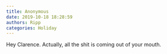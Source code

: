 ```yaml
---
title: Anonymous
date: 2019-10-18 18:28:59
authors: Ripp
categories: Holiday
---
```


 Hey Clarence. Actually, all the shit is coming out of your mouth.